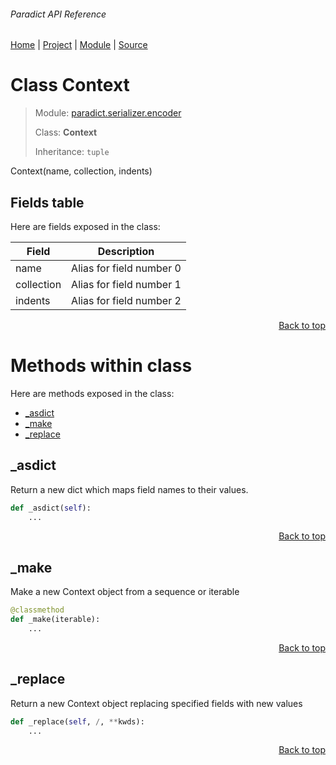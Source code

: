 ###### Paradict API Reference
[Home](/docs/api/README.md) | [Project](/README.md) | [Module](/docs/api/modules/paradict/serializer/encoder/README.md) | [Source](/paradict/serializer/encoder.py)

# Class Context
> Module: [paradict.serializer.encoder](/docs/api/modules/paradict/serializer/encoder/README.md)
>
> Class: **Context**
>
> Inheritance: `tuple`

Context(name, collection, indents)

## Fields table
Here are fields exposed in the class:

| Field | Description |
| --- | --- |
| name | Alias for field number 0 |
| collection | Alias for field number 1 |
| indents | Alias for field number 2 |

<p align="right"><a href="#paradict-api-reference">Back to top</a></p>

# Methods within class
Here are methods exposed in the class:
- [\_asdict](#_asdict)
- [\_make](#_make)
- [\_replace](#_replace)

## \_asdict
Return a new dict which maps field names to their values.

```python
def _asdict(self):
    ...
```

<p align="right"><a href="#paradict-api-reference">Back to top</a></p>

## \_make
Make a new Context object from a sequence or iterable

```python
@classmethod
def _make(iterable):
    ...
```

<p align="right"><a href="#paradict-api-reference">Back to top</a></p>

## \_replace
Return a new Context object replacing specified fields with new values

```python
def _replace(self, /, **kwds):
    ...
```

<p align="right"><a href="#paradict-api-reference">Back to top</a></p>
